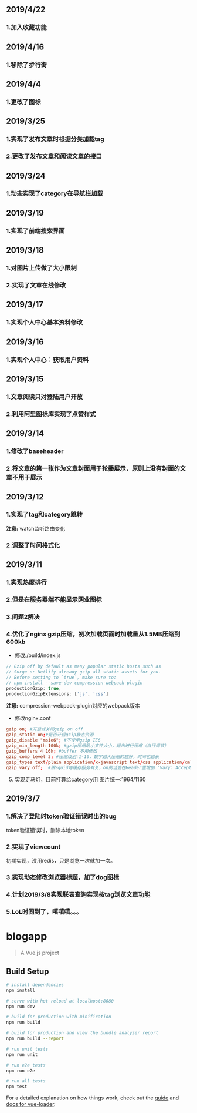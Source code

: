 ## 2019/4/22
### 1.加入收藏功能
## 2019/4/16
### 1.移除了步行街
## 2019/4/4
### 1.更改了图标
## 2019/3/25
### 1.实现了发布文章时根据分类加载tag
### 2.更改了发布文章和阅读文章的接口
## 2019/3/24
### 1.动态实现了category在导航栏加载
## 2019/3/19
### 1.实现了前端搜索界面
## 2019/3/18
### 1.对图片上传做了大小限制
### 2.实现了文章在线修改

## 2019/3/17
### 1.实现个人中心基本资料修改

## 2019/3/16
### 1.实现个人中心：获取用户资料
## 2019/3/15
### 1.文章阅读只对登陆用户开放
### 2.利用阿里图标库实现了点赞样式

## 2019/3/14
### 1.修改了baseheader
### 2.将文章的第一张作为文章封面用于轮播展示，原则上没有封面的文章不用于展示

## 2019/3/12
### 1.实现了tag和category跳转

**注意:** watch监听路由变化

### 2.调整了时间格式化

## 2019/3/11
### 1.实现热度排行

### 2.但是在服务器端不能显示网业图标

### 3.问题2解决

### 4.优化了nginx gzip压缩，初次加载页面时加载量从1.5MB压缩到600kb

- 修改./build/index.js 
```javascript
// Gzip off by default as many popular static hosts such as
// Surge or Netlify already gzip all static assets for you.
// Before setting to `true`, make sure to:
// npm install --save-dev compression-webpack-plugin
productionGzip: true,
productionGzipExtensions: ['js', 'css']
```
**注意:** compression-webpack-plugin对应的webpack版本

- 修改nginx.conf
```conf
gzip on; #开启或关闭gzip on off　　 
gzip_static on;#是否开启gzip静态资源
gzip_disable "msie6"; #不使用gzip IE6
gzip_min_length 100k; #gzip压缩最小文件大小，超出进行压缩（自行调节）
gzip_buffers 4 16k; #buffer 不用修改
gzip_comp_level 3; #压缩级别:1-10，数字越大压缩的越好，时间也越长
gzip_types text/plain application/x-javascript text/css application/xml text/javascript application/x-httpd-php image/jpeg image/gif image/png; #  压缩文件类型
gzip_vary off;  #跟Squid等缓存服务有关，on的话会在Header里增加 "Vary: Accept-Encoding"
```
5. 实现走马灯，目前打算给category用
图片统一:1964/1160

## 2019/3/7 
### 1.解决了登陆时token验证错误时出的bug

token验证错误时，删除本地token

### 2.实现了viewcount

初期实现，没用redis，只是浏览一次就加一次。

### 3.实现动态修改浏览器标题，加了dog图标

### 4.计划2019/3/8实现联表查询实现按tag浏览文章功能

### 5.LoL时间到了，嘻嘻嘻。。。

# blogapp

> A Vue.js project

## Build Setup

``` bash
# install dependencies
npm install

# serve with hot reload at localhost:8080
npm run dev

# build for production with minification
npm run build

# build for production and view the bundle analyzer report
npm run build --report

# run unit tests
npm run unit

# run e2e tests
npm run e2e

# run all tests
npm test
```

For a detailed explanation on how things work, check out the [guide](http://vuejs-templates.github.io/webpack/) and [docs for vue-loader](http://vuejs.github.io/vue-loader).



